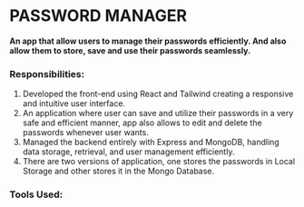 # PASSWORD MANAGER
**An app that allow users to manage their passwords efficiently. And also allow them to store, save and use their passwords seamlessly.**
### Responsibilities:
1.  Developed the front-end using React and Tailwind creating a responsive and intuitive user interface.
2.	An application where user can save and utilize their passwords in a very safe and efficient manner, app also allows to edit and delete the passwords whenever user wants.
3.	Managed the backend entirely with Express and MongoDB, handling data storage, retrieval, and user management efficiently.
4.	There are two versions of application, one stores the passwords in Local Storage and other stores it in the Mongo Database.
### Tools Used:
